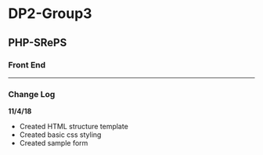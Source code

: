 # DP2-Group3

## PHP-SRePS

### Front End

---

### Change Log

**11/4/18** 
- Created HTML structure template
- Created basic css styling
- Created sample form
